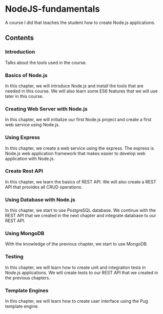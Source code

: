 # NodeJS-fundamentals
A course I did that teaches the student how to create Node.js applications.

## Contents

### Introduction
Talks about the tools used in the course.

### Basics of Node.js
In this chapter, we will introduce Node.js and install the tools that are needed in this course. We will also learn some ES6 features that we will use later in this course.

### Creating Web Server with Node.js
In this chapter, we will initialize our first Node.js project and create a first web service using Node.js.

### Using Express
In this chapter, we create a web service using the express. The express is Node.js web application framework that makes easier to develop web application with Node.js.

### Create Rest API
In this chapter, we learn the basics of REST API. We will also create a REST API that provides all CRUD operations.

### Using Database with Node.js
In this chapter, we start to use PostgreSQL database. We continue with the REST API that we created in the next chapter and integrate database to our REST API.

### Using MongoDB
With the knowledge of the previous chapter, we start to use MongoDB.

### Testing

In this chapter, we will learn how to create unit and integration tests in Node.js applications. We will create tests to our REST API that we created in the previous chapters.

### Template Engines
In this chapter, we will learn how to create user interface using the Pug template engine.